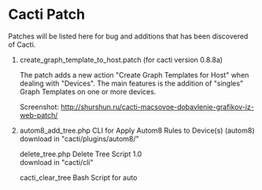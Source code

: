 Cacti Patch
===========
Patches will be listed here for bug and additions that has been discovered of Cacti.

1) create_graph_template_to_host.patch (for cacti version 0.8.8a)

   The patch adds a new action "Create Graph Templates for Host" when dealing with "Devices". 
   The main features is the addition of "singles" Graph Templates on one or more devices.

   Screenshot: http://shurshun.ru/cacti-macsovoe-dobavlenie-grafikov-iz-web-patch/

2) autom8_add_tree.php CLI for Apply Autom8 Rules to Device(s) (autom8)
   download in "cacti/plugins/autom8/"
   
   delete_tree.php Delete Tree Script 1.0  
   download in "cacti/cli"

   cacti_clear_tree Bash Script for auto
   
